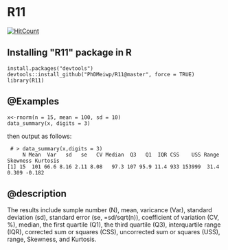 # R11

[![HitCount](http://hits.dwyl.io/PhDMeiwp/R11.svg)](http://hits.dwyl.io/PhDMeiwp/R11)

## Installing "R11" package in R


    install.packages("devtools")
	devtools::install_github("PhDMeiwp/R11@master", force = TRUE)
	library(R11)


## @Examples
	
    x<-rnorm(n = 15, mean = 100, sd = 10) 
    data_summary(x, digits = 3)
	
then output as follows:

	 # > data_summary(x,digits = 3)
         N Mean  Var   sd   se   CV Median  Q3   Q1  IQR CSS    USS Range Skewness Kurtosis
	[1] 15  101 66.6 8.16 2.11 8.08   97.3 107 95.9 11.4 933 153999  31.4    0.309 -0.182
    
## @description
The results include sumple number (N), mean, varicance (Var), 
standard deviation (sd), standard error (se, =sd/sqrt(n)), coefficient of variation (CV, %),
median,  the first quartile (Q1), the third quartile (Q3), interquartile range (IQR), 
corrected sum or squares (CSS), uncorrected sum or squares (USS), 
range, Skewness, and Kurtosis.
